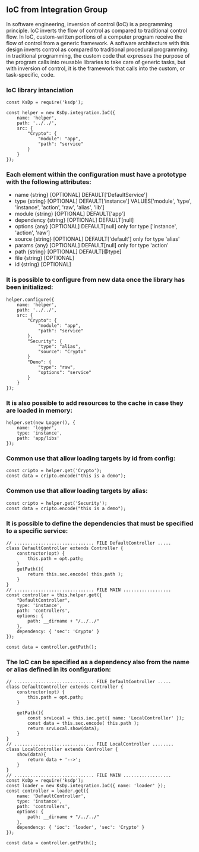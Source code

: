 ## IoC from Integration Group 
In software engineering, inversion of control (IoC) is a programming principle. IoC inverts the flow of control as compared to traditional control flow. In IoC, custom-written portions of a computer program receive the flow of control from a generic framework. A software architecture with this design inverts control as compared to traditional procedural programming: in traditional programming, the custom code that expresses the purpose of the program calls into reusable libraries to take care of generic tasks, but with inversion of control, it is the framework that calls into the custom, or task-specific, code.

### IoC library intanciation
```Js
const KsDp = require('ksdp');

const helper = new KsDp.integration.IoC({ 
    name: 'helper',
    path: '../../', 
    src: {
        "Crypto": {
            "module": "app",
            "path": "service"
        }
    }
});
```

### Each element within the configuration must have a prototype with the following attributes: 
* name {string} [OPTIONAL] DEFAULT['DefaultService']  
* type {string} [OPTIONAL] DEFAULT['instance'] VALUES['module', 'type', 'instance', 'action', 'raw', 'alias', 'lib']
* module {string} [OPTIONAL] DEFAULT['app']  
* dependency {string} [OPTIONAL] DEFAULT[null]  
* options {any} [OPTIONAL] DEFAULT[null] only for type ['instance', 'action', 'raw']    
* source {string} [OPTIONAL] DEFAULT['default'] only for type 'alias'   
* params {any} [OPTIONAL] DEFAULT[null] only for type 'action'  
* path {string} [OPTIONAL] DEFAULT[@type]    
* file {string} [OPTIONAL]    
* id {string} [OPTIONAL]   

### It is possible to configure from new data once the library has been initialized: 
```Js
helper.configure({ 
    name: 'helper',
    path: '../../', 
    src: {
        "Crypto": {
            "module": "app",
            "path": "service"
        },
        "Security": {
            "type": "alias",
            "source": "Crypto"
        }
        "Demo": {
            "type": "raw",
            "options": "service"
        }
    }
});
```

### It is also possible to add resources to the cache in case they are loaded in memory: 
```Js
helper.set(new Logger(), { 
    name: 'logger', 
    type: 'instance', 
    path: 'app/libs' 
});
```

### Common use that allow loading targets by id from config:
```Js
const cripto = helper.get('Crypto');
const data = cripto.encode("this is a demo");
```

### Common use that allow loading targets by alias:
```Js
const cripto = helper.get('Security');
const data = cripto.encode("this is a demo");
```

### It is possible to define the dependencies that must be specified to a specific service:
```Js
// .............................. FILE DefaultController .....
class DefaultController extends Controller {
    constructor(opt) {
        this.path = opt.path;
    }
    getPath(){
        return this.sec.encode( this.path );
    }
}
// .............................. FILE MAIN ..................
const controller = this.helper.get({
    "DefaultController",
    type: 'instance',
    path: 'controllers',
    options: {
        path: __dirname + "/../../"
    },
    dependency: { 'sec': 'Crypto' }
});

const data = controller.getPath();
```

### The IoC can be specified as a dependency also from the name or alias defined in its configuration: 
```Js
// .............................. FILE DefaultController .....
class DefaultController extends Controller {
    constructor(opt) {
        this.path = opt.path;
    }

    getPath(){
        const srvLocal = this.ioc.get({ name: 'LocalController' });
        const data = this.sec.encode( this.path );
        return srvLocal.show(data);
    }
}
// .............................. FILE LocalController ........
class LocalController extends Controller {
    show(data){
        return data + '-->';
    }
}
// .............................. FILE MAIN ..................
const KsDp = require('ksdp');
const loader = new KsDp.integration.IoC({ name: 'loader' });
const controller = loader.get({
    name: 'DefaultController',
    type: 'instance',
    path: 'controllers',
    options: {
        path: __dirname + "/../../"
    },
    dependency: { 'ioc': 'loader', 'sec': 'Crypto' }
});

const data = controller.getPath();
```
